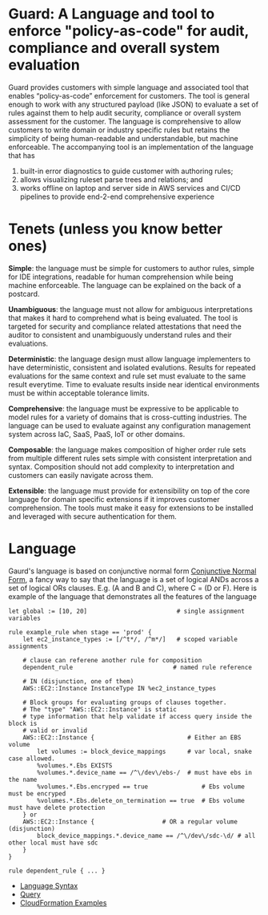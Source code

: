 # Guard: A Language and tool to enforce "policy-as-code" for audit, compliance and overall system evaluation

Guard provides customers with simple language and associated tool that enables “policy-as-code” enforcement for customers. 
The tool is general enough to work with any structured payload (like JSON) to evaluate a set of rules against them 
to help audit security, compliance or overall system assessment for the customer. The language is comprehensive to 
allow customers to write domain or industry specific rules but retains the simplicity of being human-readable and 
understandable, but machine enforceable. The accompanying tool is an implementation of the language that has 
1. built-in error diagnostics to guide customer with authoring rules; 
2. allows visualizing ruleset parse trees and relations; and 
3.  works offline on laptop and server side in AWS services and CI/CD pipelines to provide end-2-end comprehensive experience

# Tenets (unless you know better ones)

**Simple**: the language must be simple for customers to author rules, simple for IDE integrations, readable for human 
comprehension while being machine enforceable. The language can be explained on the back of a postcard. 

**Unambiguous**: the language must not allow for ambiguous interpretations that makes it hard to comprehend what is 
being evaluated. The tool is targeted for security and compliance related attestations that need the auditor to 
consistent and unambiguously understand rules and their evaluations.

**Deterministic**: the language design must allow language implementers to have deterministic, consistent and isolated 
evalutions. Results for repeated evaluations for the same context and rule set must evaluate to the same result everytime.
Time to evaluate results inside near identical environments must be within acceptable tolerance limits.

**Comprehensive**: the language must be expressive to be applicable to model rules for a variety of domains that is 
cross-cutting industries. The language can be used to evaluate against any configuration management system across IaC, 
SaaS, PaaS, IoT or other domains. 

**Composable**: the language makes composition of higher order rule sets from multiple different rules sets simple with 
consistent interpretation and syntax. Composition should not add complexity to interpretation and customers can easily 
navigate across them.

**Extensible**: the language must provide for extensibility on top of the core language for domain specific extensions 
if it improves customer comprehension. The tools must make it easy for extensions to be installed and leveraged with 
secure authentication for them.   

# Language 

Gaurd's language is based on conjunctive normal form [Conjunctive Normal Form](https://en.wikipedia.org/wiki/Conjunctive_normal_form), 
a fancy way to say that the language is a set of logical ANDs across a set of logical ORs clauses. E.g. (A and B and C), 
where C = (D or F). Here is example of the language that demonstrates all the features of the language 

```
let global := [10, 20]                         # single assignment variables

rule example_rule when stage == 'prod' {
    let ec2_instance_types := [/^t*/, /^m*/]   # scoped variable assignments

    # clause can referene another rule for composition
    dependent_rule                            # named rule reference

    # IN (disjunction, one of them)
    AWS::EC2::Instance InstanceType IN %ec2_instance_types

    # Block groups for evaluating groups of clauses together. 
    # The "type" "AWS::EC2::Instance" is static 
    # type information that help validate if access query inside the block is 
    # valid or invalid
    AWS::EC2::Instance {                          # Either an EBS volume
        let volumes := block_device_mappings      # var local, snake case allowed.
        %volumes.*.Ebs EXISTS 
        %volumes.*.device_name == /^\/dev\/ebs-/  # must have ebs in the name
        %volumes.*.Ebs.encryped == true               # Ebs volume must be encryped
        %volumes.*.Ebs.delete_on_termination == true  # Ebs volume must have delete protection
    } or
    AWS::EC2::Instance {                   # OR a regular volume (disjunction)
        block_device_mappings.*.device_name == /^\/dev\/sdc-\d/ # all other local must have sdc
    }
}

rule dependent_rule { ... }

```

- [Language Syntax](language-syntax.md)
- [Query](query-RFC.md)
- [CloudFormation Examples](cloudformation/examples.md)


